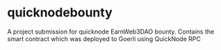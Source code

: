 # quicknodebounty
A project submission for quicknode EarnWeb3DAO bounty. Contains the smart contract which was deployed to Goerli using QuickNode RPC
